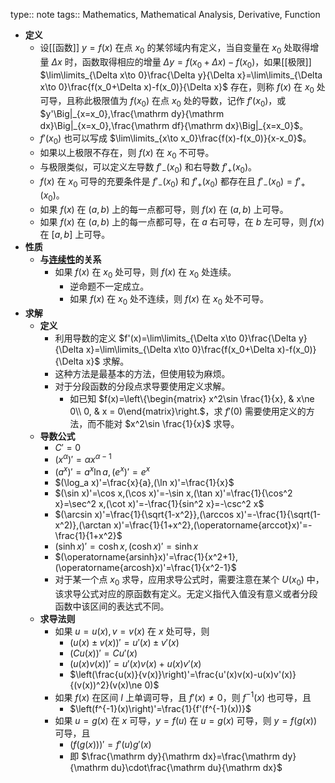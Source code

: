 type:: note
tags:: Mathematics, Mathematical Analysis, Derivative, Function

- **定义**
  - 设[[函数]] $y=f(x)$ 在点 $x_0$ 的某邻域内有定义，当自变量在 $x_0$ 处取得增量 $\Delta x$ 时，函数取得相应的增量 $\Delta y=f(x_0+\Delta x)-f(x_0)$，如果[[极限]] $\lim\limits_{\Delta x\to 0}\frac{\Delta y}{\Delta x}=\lim\limits_{\Delta x\to 0}\frac{f(x_0+\Delta x)-f(x_0)}{\Delta x}$ 存在，则称 $f(x)$ 在 $x_0$ 处可导，且称此极限值为 $f(x_0)$ 在点 $x_0$ 处的导数，记作 $f'(x_0)$，或 $y'\Big|_{x=x_0},\frac{\mathrm dy}{\mathrm dx}\Big|_{x=x_0},\frac{\mathrm df}{\mathrm dx}\Big|_{x=x_0}$。
  - $f'(x_0)$ 也可以写成 $\lim\limits_{x\to x_0}\frac{f(x)-f(x_0)}{x-x_0}$。
  - 如果以上极限不存在，则 $f(x)$ 在 $x_0$ 不可导。
  - 与极限类似，可以定义左导数 $f'_-(x_0)$ 和右导数 $f'_+(x_0)$。
  - $f(x)$ 在 $x_0$ 可导的充要条件是 $f'_-(x_0)$ 和 $f'_+(x_0)$ 都存在且 $f'_-(x_0)=f'_+(x_0)$。
  - 如果 $f(x)$ 在 $(a,b)$ 上的每一点都可导，则 $f(x)$ 在 $(a,b)$ 上可导。
  - 如果 $f(x)$ 在 $(a,b)$ 上的每一点都可导，在 $a$ 右可导，在 $b$ 左可导，则 $f(x)$ 在 $[a,b]$ 上可导。
- **性质**
  - **与[连续性](((6514e7c6-30e3-4fe6-850c-e834ca8309fe)))的关系**
    - 如果 $f(x)$ 在 $x_0$ 处可导，则 $f(x)$ 在 $x_0$ 处连续。
      - 逆命题不一定成立。
      - 如果 $f(x)$ 在 $x_0$ 处不连续，则 $f(x)$ 在 $x_0$ 处不可导。
- **求解**
  - **定义**
    - 利用导数的定义 $f'(x)=\lim\limits_{\Delta x\to 0}\frac{\Delta y}{\Delta x}=\lim\limits_{\Delta x\to 0}\frac{f(x_0+\Delta x)-f(x_0)}{\Delta x}$ 求解。
    - 这种方法是最基本的方法，但使用较为麻烦。
    - 对于分段函数的分段点求导要使用定义求解。
      - 如已知 $f(x)=\left\{\begin{matrix} x^2\sin \frac{1}{x}, & x\ne 0\\ 0, & x = 0\end{matrix}\right.$，求 $f'(0)$ 需要使用定义的方法，而不能对 $x^2\sin \frac{1}{x}$ 求导。
  - **导数公式**
    - $C'=0$
    - $(x^\alpha)'=\alpha x^{\alpha-1}$
    - $(a^x)'=a^x\ln a,(e^x)'=e^x$
    - $(\log_a x)'=\frac{x}{a},(\ln x)'=\frac{1}{x}$
    - $(\sin x)'=\cos x,(\cos x)'=-\sin x,(\tan x)'=\frac{1}{\cos^2 x}=\sec^2 x,(\cot x)'=-\frac{1}{sin^2 x}=-\csc^2 x$
    - $(\arcsin x)'=\frac{1}{\sqrt{1-x^2}},(\arccos x)'=-\frac{1}{\sqrt(1-x^2)},(\arctan x)'=\frac{1}{1+x^2},(\operatorname{arccot}x)'=-\frac{1}{1+x^2}$
    - $(\sinh x)'=\cosh x, (\cosh x)'=\sinh x$
    - $(\operatorname{arsinh}x)'=\frac{1}{x^2+1},(\operatorname{arcosh}x)'=\frac{1}{x^2-1}$
    - 对于某一个点 $x_0$ 求导，应用求导公式时，需要注意在某个 $U(x_0)$ 中，该求导公式对应的原函数有定义。无定义指代入值没有意义或者分段函数中该区间的表达式不同。
  - **求导法则**
    - 如果 $u=u(x),v=v(x)$ 在 $x$ 处可导，则
      - $(u(x)\pm v(x))'=u'(x)\pm v'(x)$
      - $(Cu(x))'=Cu'(x)$
      - $(u(x)v(x))'=u'(x)v(x)+u(x)v'(x)$
      - $\left(\frac{u(x)}{v(x)}\right)'=\frac{u'(x)v(x)-u(x)v'(x)}{(v(x))^2}(v(x)\ne 0)$
    - 如果 $f(x)$ 在区间 $I$ 上单调可导，且 $f'(x)\ne 0$，则 $f^{-1}(x)$ 也可导，且
      - $\left(f^{-1}(x)\right)'=\frac{1}{f'(f^{-1}(x))}$
    - 如果 $u=g(x)$ 在 $x$ 可导，$y=f(u)$ 在 $u=g(x)$ 可导，则 $y=f(g(x))$ 可导，且
      - $\left(f\left(g(x)\right)\right)'=f'(u)g'(x)$
      - 即 $\frac{\mathrm dy}{\mathrm dx}=\frac{\mathrm dy}{\mathrm du}\cdot\frac{\mathrm du}{\mathrm dx}$
